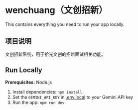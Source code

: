 # wenchuang（文创招新）

This contains everything you need to run your app locally.

## 项目说明
文创招新系统，用于拾光文创的招新面试相关功能。

## Run Locally

**Prerequisites:**  Node.js

1. Install dependencies:
   `npm install`
2. Set the `GEMINI_API_KEY` in [.env.local](.env.local) to your Gemini API key
3. Run the app:
   `npm run dev`